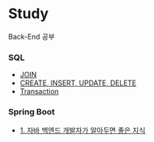 # Study
Back-End 공부
<br>

### SQL
- [JOIN](https://github.com/SeJin4019/Study/blob/main/SQL/JOIN.md)
- [CREATE, INSERT, UPDATE, DELETE](https://github.com/SeJin4019/Study/blob/main/SQL/CREATE%2C%20INSERT%2C%20UPDATE%2C%20DELETE.md)
- [Transaction](https://github.com/SeJin4019/Study/blob/main/SQL/Transaction.md)


### Spring Boot
- [1. 자바 백엔드 개발자가 알아두면 좋은 지식](https://github.com/SeJin4019/Study/blob/main/SpringBoot/%EC%8A%A4%ED%94%84%EB%A7%81%20%EB%B6%80%ED%8A%B8%203%20%EB%B0%B1%EC%97%94%EB%93%9C%20%EA%B0%9C%EB%B0%9C%EC%9E%90%20%EB%90%98%EA%B8%B0%20/1.%20%EC%9E%90%EB%B0%94%20%EB%B0%B1%EC%97%94%EB%93%9C%20%EA%B0%9C%EB%B0%9C%EC%9E%90%EA%B0%80%20%EC%95%8C%EC%95%84%EB%91%90%EB%A9%B4%20%EC%A2%8B%EC%9D%80%20%EC%A7%80%EC%8B%9D.md)
